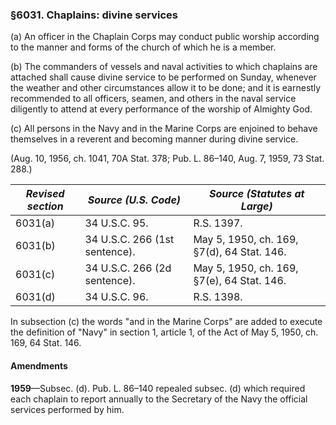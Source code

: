 ### §6031. Chaplains: divine services ###

(a) An officer in the Chaplain Corps may conduct public worship according to the manner and forms of the church of which he is a member.

(b) The commanders of vessels and naval activities to which chaplains are attached shall cause divine service to be performed on Sunday, whenever the weather and other circumstances allow it to be done; and it is earnestly recommended to all officers, seamen, and others in the naval service diligently to attend at every performance of the worship of Almighty God.

(c) All persons in the Navy and in the Marine Corps are enjoined to behave themselves in a reverent and becoming manner during divine service.

(Aug. 10, 1956, ch. 1041, 70A Stat. 378; Pub. L. 86–140, Aug. 7, 1959, 73 Stat. 288.)

|*Revised section*|    *Source (U.S. Code)*     |       *Source (Statutes at Large)*       |
|-----------------|-----------------------------|------------------------------------------|
|     6031(a)     |        34 U.S.C. 95.        |                R.S. 1397.                |
|     6031(b)     |34 U.S.C. 266 (1st sentence).|May 5, 1950, ch. 169, §7(d), 64 Stat. 146.|
|     6031(c)     |34 U.S.C. 266 (2d sentence). |May 5, 1950, ch. 169, §7(e), 64 Stat. 146.|
|     6031(d)     |        34 U.S.C. 96.        |                R.S. 1398.                |

In subsection (c) the words "and in the Marine Corps" are added to execute the definition of "Navy" in section 1, article 1, of the Act of May 5, 1950, ch. 169, 64 Stat. 146.

#### Amendments ####

**1959**—Subsec. (d). Pub. L. 86–140 repealed subsec. (d) which required each chaplain to report annually to the Secretary of the Navy the official services performed by him.